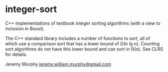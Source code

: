 integer-sort
============

C++ implementations of textbook integer sorting algorithms (with a view to inclusion in Boost).

The C++ standard library includes a number of functions to sort, all of which use a comparison 
sort that has a lower bound of Ω(n lg n).  Counting sort algorithms do not have this lower bound
and can sort in Θ(n).  See CLRS for details.

Jeremy Murphy
jeremy.william.murphy@gmail.com
